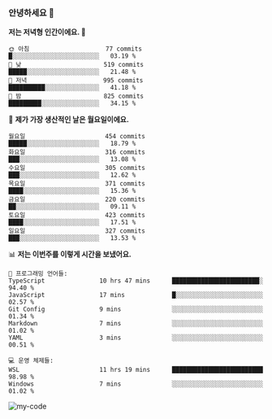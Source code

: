### 안녕하세요 👋

<!--START_SECTION:waka-->
**저는 저녁형 인간이에요. 🦉** 

```text
🌞 아침                     77 commits          █░░░░░░░░░░░░░░░░░░░░░░░░   03.19 % 
🌆 낮　                     519 commits         █████░░░░░░░░░░░░░░░░░░░░   21.48 % 
🌃 저녁                     995 commits         ██████████░░░░░░░░░░░░░░░   41.18 % 
🌙 밤　                     825 commits         █████████░░░░░░░░░░░░░░░░   34.15 % 
```
📅 **제가 가장 생산적인 날은 월요일이에요.** 

```text
월요일                      454 commits         █████░░░░░░░░░░░░░░░░░░░░   18.79 % 
화요일                      316 commits         ███░░░░░░░░░░░░░░░░░░░░░░   13.08 % 
수요일                      305 commits         ███░░░░░░░░░░░░░░░░░░░░░░   12.62 % 
목요일                      371 commits         ████░░░░░░░░░░░░░░░░░░░░░   15.36 % 
금요일                      220 commits         ██░░░░░░░░░░░░░░░░░░░░░░░   09.11 % 
토요일                      423 commits         ████░░░░░░░░░░░░░░░░░░░░░   17.51 % 
일요일                      327 commits         ███░░░░░░░░░░░░░░░░░░░░░░   13.53 % 
```


📊 **저는 이번주를 이렇게 시간을 보냈어요.** 

```text
💬 프로그래밍 언어들: 
TypeScript               10 hrs 47 mins      ████████████████████████░   94.40 % 
JavaScript               17 mins             █░░░░░░░░░░░░░░░░░░░░░░░░   02.57 % 
Git Config               9 mins              ░░░░░░░░░░░░░░░░░░░░░░░░░   01.34 % 
Markdown                 7 mins              ░░░░░░░░░░░░░░░░░░░░░░░░░   01.02 % 
YAML                     3 mins              ░░░░░░░░░░░░░░░░░░░░░░░░░   00.51 % 

💻 운영 체제들: 
WSL                      11 hrs 19 mins      █████████████████████████   98.98 % 
Windows                  7 mins              ░░░░░░░░░░░░░░░░░░░░░░░░░   01.02 % 
```


<!--END_SECTION:waka-->

![my-code](https://user-images.githubusercontent.com/84620459/224267854-2a193d7d-cbb4-45a1-96cb-c7441507a91e.gif)


<!-- [![Chigomuh's GitHub stats](https://github-readme-stats.vercel.app/api?username=chigomuh&theme=vision-friendly-dark)](https://github.com/anuraghazra/github-readme-stats) -->
<!--
**chigomuh/chigomuh** is a ✨ _special_ ✨ repository because its `README.md` (this file) appears on your GitHub profile.

Here are some ideas to get you started:

- 🔭 I’m currently working on ...
- 🌱 I’m currently learning ...
- 👯 I’m looking to collaborate on ...
- 🤔 I’m looking for help with ...
- 💬 Ask me about ...
- 📫 How to reach me: ...
- 😄 Pronouns: ...
- ⚡ Fun fact: ...
-->
